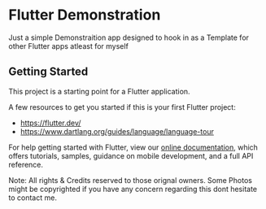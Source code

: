 # Flutter Demonstration

Just a simple Demonstraition app designed to hook in as a Template for other Flutter apps atleast for myself
## Getting Started

This project is a starting point for a Flutter application.

A few resources to get you started if this is your first Flutter project:

- https://flutter.dev/
- https://www.dartlang.org/guides/language/language-tour

For help getting started with Flutter, view our 
[online documentation](https://flutter.io/docs), which offers tutorials, 
samples, guidance on mobile development, and a full API reference.

Note: All rights & Credits reserved to those orignal owners. Some Photos might be copyrighted if you have any concern regarding this dont hesitate to contact me.
